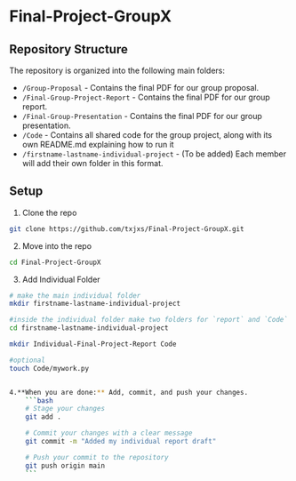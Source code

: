 # Final-Project-GroupX
## Repository Structure
The repository is organized into the following main folders:
- `/Group-Proposal` - Contains the final PDF for our group proposal.
- `/Final-Group-Project-Report` - Contains the final PDF for our group report.
- `/Final-Group-Presentation` - Contains the final PDF for our group presentation.
- `/Code` - Contains all shared code for the group project, along with its own README.md explaining how to run it 
- `/firstname-lastname-individual-project` - (To be added) Each member will add their own folder in this format.

## Setup 
1. Clone the repo 
```bash
git clone https://github.com/txjxs/Final-Project-GroupX.git
```
2. Move into the repo 
```bash
cd Final-Project-GroupX
```
3. Add Individual Folder
```bash
# make the main individual folder 
mkdir firstname-lastname-individual-project

#inside the individual folder make two folders for `report` and `Code`  
cd firstname-lastname-individual-project

mkdir Individual-Final-Project-Report Code

#optional 
touch Code/mywork.py


4.**When you are done:** Add, commit, and push your changes.
    ```bash
    # Stage your changes
    git add .

    # Commit your changes with a clear message
    git commit -m "Added my individual report draft"

    # Push your commit to the repository
    git push origin main
    ```


